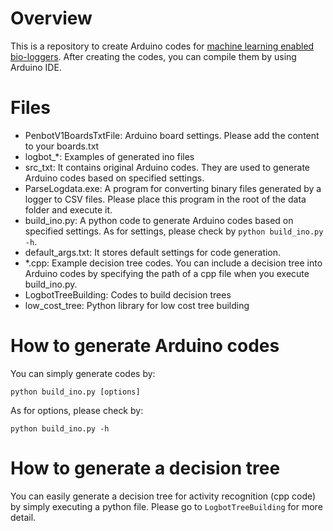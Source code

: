 # Overview
This is a repository to create Arduino codes for [machine learning enabled bio-loggers](https://www.nature.com/articles/s42003-020-01356-8). After creating the codes, you can compile them by using Arduino IDE. 

# Files
- PenbotV1BoardsTxtFile: Arduino board settings. Please add the content to your boards.txt
- logbot_*: Examples of generated ino files
- src_txt: It contains original Arduino codes. They are used to generate Arduino codes based on specified settings.
- ParseLogdata.exe: A program for converting binary files generated by a logger to CSV files. Please place this program in the root of the data folder and execute it.
- build_ino.py: A python code to generate Arduino codes based on specified settings. As for settings, please check by `python build_ino.py -h`. 
- default_args.txt: It stores default settings for code generation.
- *.cpp: Example decision tree codes. You can include a decision tree into Arduino codes by specifying the path of a cpp file when you execute build_ino.py. 
- LogbotTreeBuilding: Codes to build decision trees
- low_cost_tree: Python library for low cost tree building
# How to generate Arduino codes
You can simply generate codes by:

`python build_ino.py [options]`

As for options, please check by: 

`python build_ino.py -h` 

# How to generate a decision tree
You can easily generate a decision tree for activity recognition (cpp code) by simply executing a python file. Please go to `LogbotTreeBuilding` for more detail.

